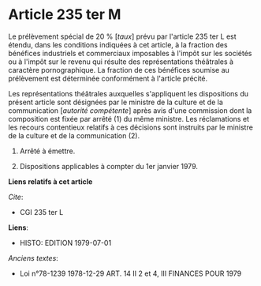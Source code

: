# Article 235 ter M

Le prélèvement spécial de 20 % [*taux*] prévu par l'article 235 ter L est étendu, dans les conditions indiquées à cet
article, à la fraction des bénéfices industriels et commerciaux imposables à l'impôt sur les sociétés ou à l'impôt sur le
revenu qui résulte des représentations théâtrales à caractère pornographique. La fraction de ces bénéfices soumise au
prélèvement est déterminée conformément à l'article précité.

Les représentations théâtrales auxquelles s'appliquent les dispositions du présent article sont désignées par le ministre de
la culture et de la communication [*autorité compétente*] après avis d'une commission dont la composition est fixée par
arrêté (1) du même ministre. Les réclamations et les recours contentieux relatifs à ces décisions sont instruits par le
ministre de la culture et de la communication (2).

1)  Arrêté à émettre.

2)  Dispositions applicables à compter du 1er janvier 1979.

**Liens relatifs à cet article**

_Cite_:

  - CGI 235 ter L

**Liens**:

  - HISTO: EDITION 1979-07-01

_Anciens textes_:

  - Loi n°78-1239 1978-12-29 ART. 14 II 2 et 4, III FINANCES POUR 1979
